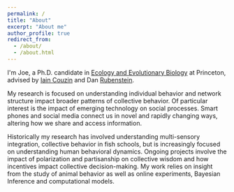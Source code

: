 ```yaml
---
permalink: /
title: "About"
excerpt: "About me"
author_profile: true
redirect_from:
  - /about/
  - /about.html
---
```

I'm Joe, a Ph.D. candidate in
<a href="https://eeb.princeton.edu/">Ecology and Evolutionary Biology</a>  at Princeton, advised by <a href="http://collectivebehaviour.com/people/couzin-iain/">Iain Couzin</a> and Dan <a href="https://eeb.princeton.edu/people/daniel-rubenstein">Rubenstein</a>.
<p>
My research is focused on understanding individual behavior and network structure impact broader patterns of collective behavior. Of particular interest is the impact of emerging technology on social processes. Smart phones and social media connect us in novel and rapidly changing ways, altering how we share and access information.
</p>
<p>
Historically my research has involved understanding multi-sensory integration, collective behavior in fish schools, but is increasingly focused on understanding human behavioral dynamics. Ongoing projects involve the impact of polarization and partisanship on collective wisdom and how incentives impact collective decision-making. My work relies on insight from the study of animal behavior as well as online experiments, Bayesian Inference and computational models.
</P
